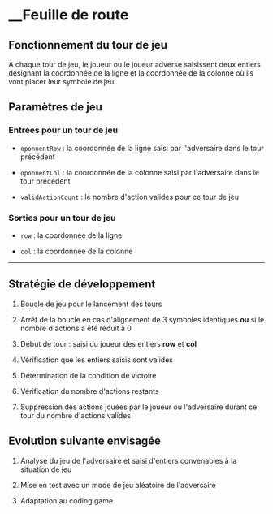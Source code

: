 # __Feuille de route

## Fonctionnement du tour de jeu

À chaque tour de jeu, le joueur ou le joueur adverse saisissent deux entiers désignant la coordonnée de la ligne et la  coordonnée de la colonne où ils vont placer leur symbole de jeu.

## Paramètres de jeu

### Entrées pour un tour de jeu

- `oponnentRow` : la coordonnée de la ligne saisi par l'adversaire dans le tour précédent

- `oponnentCol` : la coordonnée de la colonne saisi par l'adversaire dans le tour précédent

- `validActionCount` : le nombre d'action valides pour ce tour de jeu

### Sorties pour un tour de jeu

- `row` : la coordonnée de la ligne

- `col` : la coordonnée de la colonne 

---

## Stratégie de développement

1. Boucle de jeu pour le lancement des tours

2. Arrêt de la boucle en cas d'alignement de 3 symboles identiques **ou** si le nombre d'actions a été réduit à 0

3. Début de tour : saisi du joueur des entiers **row** et **col**

4. Vérification que les entiers saisis sont valides

5. Détermination de la condition de victoire

6. Vérification du nombre d'actions restants

7. Suppression des actions jouées par le joueur ou l'adversaire durant ce tour du nombre d'actions valides

## Evolution suivante envisagée

1. Analyse du jeu de l'adversaire et saisi d'entiers convenables à la situation de jeu

2. Mise en test avec un mode de jeu aléatoire de l'adversaire

3. Adaptation au coding game
